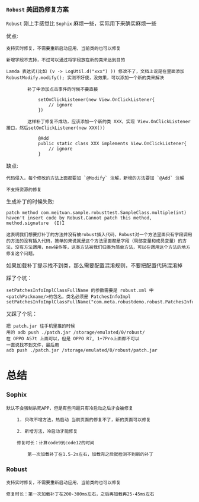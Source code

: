 
### `Robust` 美团热修复方案

`Robust` 刚上手感觉比 `Sophix` 麻烦一些，实际用下来确实麻烦一些

优点:

    支持实时修复，不需要重新启动应用，当前类的也可以修复

    新增字段不支持，不过可以通过将字段放在新的类来达到目的

    Lamda 表达式(比如 (v -> LogUtil.d("xxx") )) 修改不了，文档上说是在里面添加 RobustModify.modify(); 实测不好使，没效果，可以添加一个新的类来解决

            补丁中添加点击事件的时候不要直接

                setOnClickListener(new View.OnClickListener{
                    // ignore
                })

            这样补丁修复不成功，应该添加一个新的类 XXX，实现 View.OnClickListener 接口，然后setOnClickListener(new XXX())

                @Add
                public static class XXX implements View.OnClickListener{
                    // ignore
                }

缺点:

    代码侵入，每个修改的方法上面都要加 `@Modify` 注解，新增的方法要加 `@Add` 注解

    不支持资源的修复

生成补丁的时候失败:

    patch method com.meituan.sample.robusttest.SampleClass.multiple(int) haven't insert code by Robust.Cannot patch this method, method.signature  (I)I

    这表明我们想要打补丁的方法并没有被robust插入代码，Robust对一个方法里面只有字段调用的方法的没有插入代码，简单的来说就是这个方法里面都是字段（局部变量和成员变量）的方法，没有方法调用，new操作等，这类方法被我们归类为简单方法，可以在调用这个方法的地方修复这个问题。


如果加载补丁提示找不到类，那么需要配置混淆规则，不要把配置代码混淆掉

踩了个坑：

    setPatchesInfoImplClassFullName 的参数需要是 robust.xml 中 <patchPackname/>的包名，类名必须是 PatchesInfoImpl
    setPatchesInfoImplClassFullName("com.meta.robustdemo.robust.PatchesInfoImpl")

又踩了个坑：

    把 patch.jar 往手机里推的时候
    用的 adb push ./patch.jar /storage/emulated/0/robust/
    在 OPPO A57t 上面可以，但是 OPPO R7, 1+7Pro上面都不可以
    一直说找不到文件，最后用
    adb push ./patch.jar /storage/emulated/0/robust/patch.jar


# 总结

### Sophix

    默认不会强制杀死APP，但是有些问题只有冷启动之后才会被修复

        1. 只改不增方法，热启动 当前页面的修复不了，新的页面可以修复

        2. 新增方法，冷启动才能修复

        修复时长：计算code9到code12的时间

            第一次加载补丁在1.5-2s左右，加载完之后就检测不到新的补丁
    
### Robust

    支持实时修复，不需要重新启动应用，当前类的也可以修复

    修复时长：第一次加载补丁在200-300ms左右，之后再加载再25-45ms左右